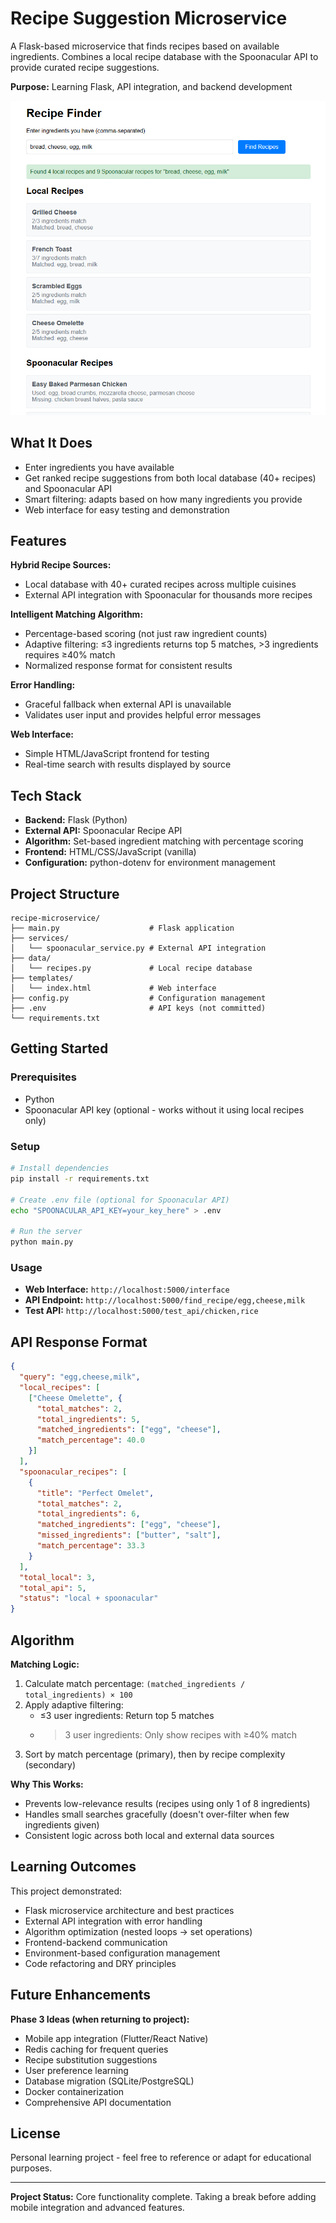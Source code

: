 # Recipe Suggestion Microservice

A Flask-based microservice that finds recipes based on available ingredients. Combines a local recipe database with the Spoonacular API to provide curated recipe suggestions.

**Purpose:** Learning Flask, API integration, and backend development  

![Image unavailbe](result.png)

## What It Does

- Enter ingredients you have available
- Get ranked recipe suggestions from both local database (40+ recipes) and Spoonacular API
- Smart filtering: adapts based on how many ingredients you provide
- Web interface for easy testing and demonstration

## Features

**Hybrid Recipe Sources:**
- Local database with 40+ curated recipes across multiple cuisines
- External API integration with Spoonacular for thousands more recipes

**Intelligent Matching Algorithm:**
- Percentage-based scoring (not just raw ingredient counts)
- Adaptive filtering: ≤3 ingredients returns top 5 matches, >3 ingredients requires ≥40% match
- Normalized response format for consistent results

**Error Handling:**
- Graceful fallback when external API is unavailable
- Validates user input and provides helpful error messages

**Web Interface:**
- Simple HTML/JavaScript frontend for testing
- Real-time search with results displayed by source

## Tech Stack

- **Backend:** Flask (Python)
- **External API:** Spoonacular Recipe API
- **Algorithm:** Set-based ingredient matching with percentage scoring
- **Frontend:** HTML/CSS/JavaScript (vanilla)
- **Configuration:** python-dotenv for environment management

## Project Structure

```
recipe-microservice/
├── main.py                    # Flask application
├── services/
│   └── spoonacular_service.py # External API integration
├── data/
│   └── recipes.py             # Local recipe database
├── templates/
│   └── index.html             # Web interface
├── config.py                  # Configuration management
├── .env                       # API keys (not committed)
└── requirements.txt
```

## Getting Started

### Prerequisites
- Python
- Spoonacular API key (optional - works without it using local recipes only)

### Setup
```bash
# Install dependencies
pip install -r requirements.txt

# Create .env file (optional for Spoonacular API)
echo "SPOONACULAR_API_KEY=your_key_here" > .env

# Run the server
python main.py
```

### Usage
- **Web Interface:** `http://localhost:5000/interface`
- **API Endpoint:** `http://localhost:5000/find_recipe/egg,cheese,milk`
- **Test API:** `http://localhost:5000/test_api/chicken,rice`

## API Response Format

```json
{
  "query": "egg,cheese,milk",
  "local_recipes": [
    ["Cheese Omelette", {
      "total_matches": 2,
      "total_ingredients": 5,
      "matched_ingredients": ["egg", "cheese"],
      "match_percentage": 40.0
    }]
  ],
  "spoonacular_recipes": [
    {
      "title": "Perfect Omelet",
      "total_matches": 2,
      "total_ingredients": 6,
      "matched_ingredients": ["egg", "cheese"],
      "missed_ingredients": ["butter", "salt"],
      "match_percentage": 33.3
    }
  ],
  "total_local": 3,
  "total_api": 5,
  "status": "local + spoonacular"
}
```

## Algorithm

**Matching Logic:**
1. Calculate match percentage: `(matched_ingredients / total_ingredients) × 100`
2. Apply adaptive filtering:
   - ≤3 user ingredients: Return top 5 matches
   - >3 user ingredients: Only show recipes with ≥40% match
3. Sort by match percentage (primary), then by recipe complexity (secondary)

**Why This Works:**
- Prevents low-relevance results (recipes using only 1 of 8 ingredients)
- Handles small searches gracefully (doesn't over-filter when few ingredients given)
- Consistent logic across both local and external data sources

## Learning Outcomes

This project demonstrated:
- Flask microservice architecture and best practices
- External API integration with error handling
- Algorithm optimization (nested loops → set operations)
- Frontend-backend communication
- Environment-based configuration management
- Code refactoring and DRY principles

## Future Enhancements

**Phase 3 Ideas (when returning to project):**
- Mobile app integration (Flutter/React Native)
- Redis caching for frequent queries
- Recipe substitution suggestions
- User preference learning
- Database migration (SQLite/PostgreSQL)
- Docker containerization
- Comprehensive API documentation

## License

Personal learning project - feel free to reference or adapt for educational purposes.

---


**Project Status:** Core functionality complete. Taking a break before adding mobile integration and advanced features.



